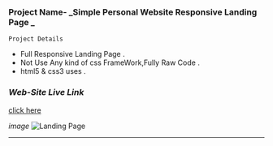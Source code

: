 ### Project Name-  _Simple Personal Website Responsive Landing Page _

``` Project Details ```
- Full Responsive Landing Page .
- Not Use Any kind of css FrameWork,Fully Raw Code .
- html5 & css3 uses .

### _Web-Site Live Link_
[click here](http://192.168.31.172:5500/index.html)

_image_
![Landing Page](images/markDown/responsive.png)

---